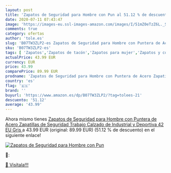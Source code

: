 ```yaml
---
layout: post
title: 'Zapatos de Seguridad para Hombre con Pun al 51.12 % de descuento'
date: 2020-07-11 07:43:47
image: 'https://images-eu.ssl-images-amazon.com/images/I/51mZ0eTzZ6L._SL400_.jpg'
comments: true
category: ofertas
author: 'tole.es'
slug: 'B07TW3ZLP2-es Zapatos de Seguridad para Hombre con Puntera de Acero...'
sku: 'B07TW3ZLP2-es'
tags: [ 'Zapatos','Zapatos de tacón','Zapatos para mujer','Zapatos y complementos','zapatos', ]
actualPrice: 43.99 EUR
currency: EUR
price: 43.99
comparePrice: 89.99 EUR
prodname: 'Zapatos de Seguridad para Hombre con Puntera de Acero Zapatillas de Seguridad Trabajo  Calzado de Industrial y Deportiva  42 EU  Gris '
country: 'es'
flag: '🇪🇸'
brand: ''
buyurl: 'https://www.amazon.es/dp/B07TW3ZLP2/?tag=tolees-21'
descuento: '51.12'
average: '43.99'
---
```


Ahora mismo tienes [Zapatos de Seguridad para Hombre con Puntera de Acero Zapatillas de Seguridad Trabajo  Calzado de Industrial y Deportiva  42 EU  Gris ](https://www.amazon.es/dp/B07TW3ZLP2/?tag=tolees-21) a 43.99 EUR (original: 89.99 EUR) (51.12 %  de descuento) en el siguiente enlace!

[![Zapatos de Seguridad para Hombre con Pun](https://images-eu.ssl-images-amazon.com/images/I/51mZ0eTzZ6L._SL400_.jpg)](https://www.amazon.es/dp/B07TW3ZLP2/?tag=tolees-21)

🔎:


[🛒 Visítala!!!](https://www.amazon.es/dp/B07TW3ZLP2/?tag=tolees-21)
